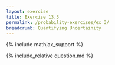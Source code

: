 ```yaml
---
layout: exercise
title: Exercise 13.3
permalink: /probability-exercises/ex_3/
breadcrumb: Quantifying Uncertainity
---
```


{% include mathjax_support %}

<div><i class="arrow-up loader" data-chapter="probability-exercises" data-exercise="ex_3" data-rating="0"></i></div>
{% include_relative question.md %}
